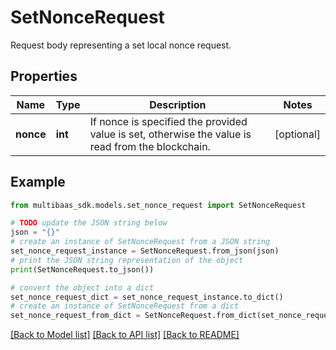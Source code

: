 # SetNonceRequest

Request body representing a set local nonce request.

## Properties

Name | Type | Description | Notes
------------ | ------------- | ------------- | -------------
**nonce** | **int** | If nonce is specified the provided value is set, otherwise the value is read from the blockchain. | [optional] 

## Example

```python
from multibaas_sdk.models.set_nonce_request import SetNonceRequest

# TODO update the JSON string below
json = "{}"
# create an instance of SetNonceRequest from a JSON string
set_nonce_request_instance = SetNonceRequest.from_json(json)
# print the JSON string representation of the object
print(SetNonceRequest.to_json())

# convert the object into a dict
set_nonce_request_dict = set_nonce_request_instance.to_dict()
# create an instance of SetNonceRequest from a dict
set_nonce_request_from_dict = SetNonceRequest.from_dict(set_nonce_request_dict)
```
[[Back to Model list]](../README.md#documentation-for-models) [[Back to API list]](../README.md#documentation-for-api-endpoints) [[Back to README]](../README.md)



